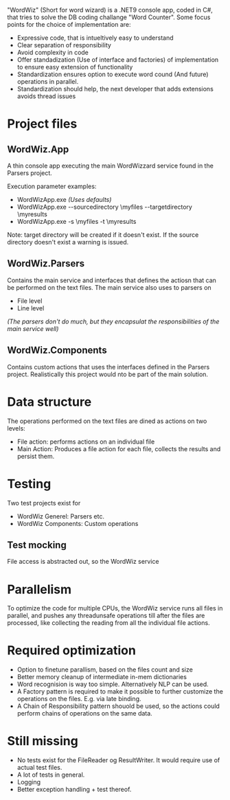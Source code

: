 "WordWiz" (Short for word wizard) is a .NET9 console app, coded in C#, that tries to solve the DB coding challange "Word Counter". Some focus points for the choice of implementation are:
* Expressive code, that is intueltively easy to understand
* Clear separation of responsibility
* Avoid complexity in code
* Offer standadization (Use of interface and factories) of implementation to ensure easy extension of functionality
* Standardization ensures option to execute word cound (And future) operations in parallel.
* Standardization should help, the next developer that adds extensions avoids thread issues

# Project files

## WordWiz.App
A thin console app executing the main WordWizzard service found in the Parsers project.

Execution parameter examples:
* WordWizApp.exe _(Uses defaults)_
* WordWizApp.exe --sourcedirectory \myfiles --targetdirectory \myresults
* WordWizApp.exe  -s \myfiles -t \myresults

Note: target directory will be created if it doesn't exist. If the source directory doesn't exist a warning is issued.

## WordWiz.Parsers
Contains the main service and interfaces that defines the actiosn that can be performed on the text files.
The main service also uses to parsers on
* File level
* Line level 

_(The parsers don't do much, but they encapsulat the responsibilities of the main service well)_

## WordWiz.Components
Contains custom actions that uses the interfaces defined in the Parsers project. Realistically this project would nto be part of the main solution.

# Data structure
The operations performed on the text files are dined as actions on two levels:
* File action: performs actions on an individual file
* Main Action: Produces a file action for each file, collects the results and persist them.

# Testing
Two test projects exist for
* WordWiz Generel: Parsers etc.
* WordWiz Components: Custom operations

## Test mocking
File access is abstracted out, so the WordWiz service

# Parallelism
To optimize the code for multiple CPUs, the WordWiz service runs all files in parallel, and pushes any threadunsafe operations till after the files are processed, like collecting the reading from all the individual file actions.

# Required optimization
* Option to finetune parallism, based on the files count and size
* Better memory cleanup of intermediate in-mem dictionaries
* Word recognision is way too simple. Alternatively NLP can be used.
* A Factory pattern is required to make it possible to further customize the operations on the files. E.g. via late binding.
* A Chain of Responsibility pattern shouold be used, so the actions could perform chains of operations on the same data.

# Still missing
* No tests exist for the FileReader og ResultWriter. It would require use of actual test files.
* A lot of tests in general.
* Logging
* Better exception handling + test thereof.